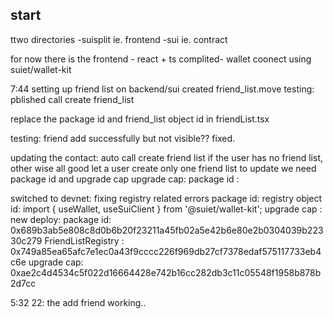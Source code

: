 ## start
ttwo directories
-suisplit ie. frontend
-sui ie. contract

for now there is the frontend - react + ts 
    complited- wallet coonect using suiet/wallet-kit

7:44
    setting up friend list on backend/sui
    created friend_list.move
    testing:
        pblished
        call create friend_list

replace the package id and friend_list object id in friendList.tsx

testing:
    friend add successfully but not visible??
    fixed.

updating the contact:
    auto call create friend list if the user has no friend list, other wise all good
    let a user create only one friend list
    to update we need package id and upgrade cap
    upgrade cap: 
    package id : 


switched to devnet:
    fixing registry related errors
    package id: 
    registry object id: 
    import { useWallet, useSuiClient } from '@suiet/wallet-kit';
    upgrade cap : 
new deploy:
    package id: 0x689b3ab5e808c8d0b6b20f23211a45fb02a5e42b6e80e2b0304039b22330c279
    FriendListRegistry : 0x749a85ea65afc7e1ec0a43f9cccc226f969db27cf7378edaf575117733eb4c6e
    upgrade cap: 0xae2c4d4534c5f022d16664428e742b16cc282db3c11c05548f1958b878b2d7cc


5:32 22: the add friend working..


